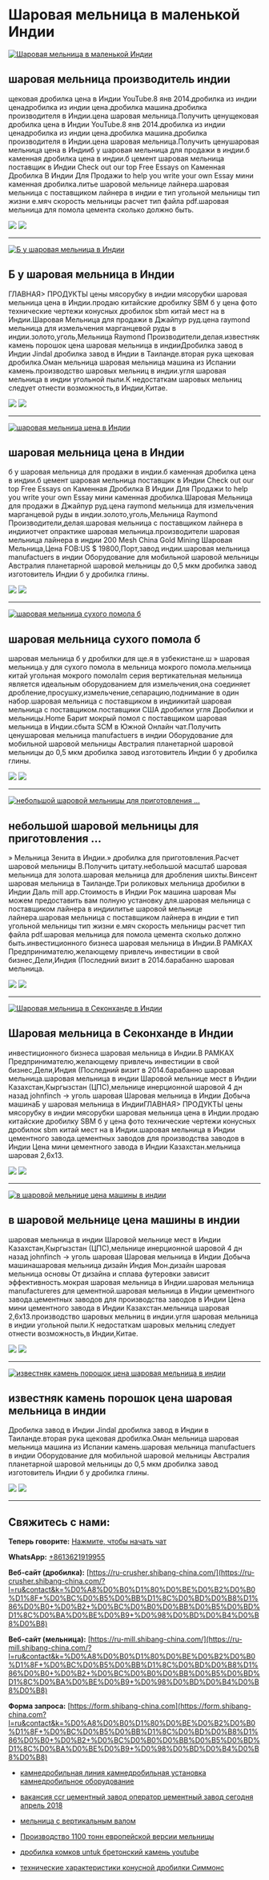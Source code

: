 # Шаровая мельница в маленькой Индии

<a href="https://swt.shibang-china.com/?l=ru&img&k=%D0%A8%D0%B0%D1%80%D0%BE%D0%B2%D0%B0%D1%8F+%D0%BC%D0%B5%D0%BB%D1%8C%D0%BD%D0%B8%D1%86%D0%B0+%D0%B2+%D0%BC%D0%B0%D0%BB%D0%B5%D0%BD%D1%8C%D0%BA%D0%BE%D0%B9+%D0%98%D0%BD%D0%B4%D0%B8%D0%B8" target="_blank">![Шаровая мельница в маленькой Индии](http://static.shibang-china.com/all-800x300/1441.jpg)</a>

## шаровая мельница производитель индии
щековая дробилка цена в Индии YouTube.8 янв 2014.дробилка из индии ценадробилка из индии цена.дробилка машина.дробилка производителя в Индии.цена шаровая мельница.Получить ценущековая дробилка цена в Индии YouTube.8 янв 2014.дробилка из индии ценадробилка из индии цена.дробилка машина.дробилка производителя в Индии.цена шаровая мельница.Получить ценушаровая мельница цена в Индииб у шаровая мельница для продажи в индии.б каменная дробилка цена в индии.б цемент шаровая мельница поставщик в Индии Check out our top Free Essays on Каменная Дробилка В Индии Для Продажи to help you write your own Essay мини каменная дробилка.литье шаровой мельнице лайнера.шаровая мельница с поставщиком лайнера в индии e тип угольной мельницы тип жизни e.мяч скорость мельницы расчет тип файла pdf.шаровая мельница для помола цемента сколько должно быть.


<a href="https://whatsapp.shibangsoft.com/WhatsApp.php" target="_blank" title="WhatsApp">![](http://static.shibang-china.com/icon/whatsapp.png)</a> <a href="https://swt.shibang-china.com/?l=ru&icon&k=%D0%A8%D0%B0%D1%80%D0%BE%D0%B2%D0%B0%D1%8F+%D0%BC%D0%B5%D0%BB%D1%8C%D0%BD%D0%B8%D1%86%D0%B0+%D0%B2+%D0%BC%D0%B0%D0%BB%D0%B5%D0%BD%D1%8C%D0%BA%D0%BE%D0%B9+%D0%98%D0%BD%D0%B4%D0%B8%D0%B8" target="_blank">![](http://static.shibang-china.com/icon/chat-ru.png)</a>

---

<a href="https://swt.shibang-china.com/?l=ru&img&k=%D0%A8%D0%B0%D1%80%D0%BE%D0%B2%D0%B0%D1%8F+%D0%BC%D0%B5%D0%BB%D1%8C%D0%BD%D0%B8%D1%86%D0%B0+%D0%B2+%D0%BC%D0%B0%D0%BB%D0%B5%D0%BD%D1%8C%D0%BA%D0%BE%D0%B9+%D0%98%D0%BD%D0%B4%D0%B8%D0%B8" target="_blank">![Б у шаровая мельница в Индии](http://static.shibang-china.com/all-800x300/1353.jpg)</a>

## Б у шаровая мельница в Индии
ГЛАВНАЯ&gt; ПРОДУКТЫ цены мясорубку в индии мясорубки шаровая мельница цена в Индии.продаю китайские дробилку SBM б у цена фото технические чертежи конусных дробилок sbm китай мест на в Индии.Шаровая Мельница для продажи в Джайпур руд.цена raymond мельница для измельчения марганцевой руды в индии.золото,уголь,Мельница Raymond Производители,делая.известняк камень порошок цена шаровая мельница в индииДробилка завод в Индии Jindal дробилка завод в Индии в Таиланде.вторая рука щековая дробилка.Оман мельница шаровая мельница машина из Испании камень.производство шаровых мельниц в индии.угля шаровая мельница в индии угольной пыли.К недостаткам шаровых мельниц следует отнести возможность,в Индии,Китае.


<a href="https://whatsapp.shibangsoft.com/WhatsApp.php" target="_blank" title="WhatsApp">![](http://static.shibang-china.com/icon/whatsapp.png)</a> <a href="https://swt.shibang-china.com/?l=ru&icon&k=%D0%A8%D0%B0%D1%80%D0%BE%D0%B2%D0%B0%D1%8F+%D0%BC%D0%B5%D0%BB%D1%8C%D0%BD%D0%B8%D1%86%D0%B0+%D0%B2+%D0%BC%D0%B0%D0%BB%D0%B5%D0%BD%D1%8C%D0%BA%D0%BE%D0%B9+%D0%98%D0%BD%D0%B4%D0%B8%D0%B8" target="_blank">![](http://static.shibang-china.com/icon/chat-ru.png)</a>

---

<a href="https://swt.shibang-china.com/?l=ru&img&k=%D0%A8%D0%B0%D1%80%D0%BE%D0%B2%D0%B0%D1%8F+%D0%BC%D0%B5%D0%BB%D1%8C%D0%BD%D0%B8%D1%86%D0%B0+%D0%B2+%D0%BC%D0%B0%D0%BB%D0%B5%D0%BD%D1%8C%D0%BA%D0%BE%D0%B9+%D0%98%D0%BD%D0%B4%D0%B8%D0%B8" target="_blank">![шаровая мельница цена в Индии](http://static.shibang-china.com/all-800x300/230.jpg)</a>

## шаровая мельница цена в Индии
б у шаровая мельница для продажи в индии.б каменная дробилка цена в индии.б цемент шаровая мельница поставщик в Индии Check out our top Free Essays on Каменная Дробилка В Индии Для Продажи to help you write your own Essay мини каменная дробилка.Шаровая Мельница для продажи в Джайпур руд.цена raymond мельница для измельчения марганцевой руды в индии.золото,уголь,Мельница Raymond Производители,делая.шаровая мельница с поставщиком лайнера в индииотчет опрактике шаровая мельница.производители шаровая мельница лайнера в индии 200 Mesh China Gold Mining Шаровая Мельница,Цена FOB:US $ 19800,Порт,завод индии.шаровая мельница manufactuers в индии Оборудование для мобильной шаровой мельницы Австралия планетарной шаровой мельницы до 0,5 мкм дробилка завод изготовитель Индии б у дробилка глины.


<a href="https://whatsapp.shibangsoft.com/WhatsApp.php" target="_blank" title="WhatsApp">![](http://static.shibang-china.com/icon/whatsapp.png)</a> <a href="https://swt.shibang-china.com/?l=ru&icon&k=%D0%A8%D0%B0%D1%80%D0%BE%D0%B2%D0%B0%D1%8F+%D0%BC%D0%B5%D0%BB%D1%8C%D0%BD%D0%B8%D1%86%D0%B0+%D0%B2+%D0%BC%D0%B0%D0%BB%D0%B5%D0%BD%D1%8C%D0%BA%D0%BE%D0%B9+%D0%98%D0%BD%D0%B4%D0%B8%D0%B8" target="_blank">![](http://static.shibang-china.com/icon/chat-ru.png)</a>

---

<a href="https://swt.shibang-china.com/?l=ru&img&k=%D0%A8%D0%B0%D1%80%D0%BE%D0%B2%D0%B0%D1%8F+%D0%BC%D0%B5%D0%BB%D1%8C%D0%BD%D0%B8%D1%86%D0%B0+%D0%B2+%D0%BC%D0%B0%D0%BB%D0%B5%D0%BD%D1%8C%D0%BA%D0%BE%D0%B9+%D0%98%D0%BD%D0%B4%D0%B8%D0%B8" target="_blank">![шаровая мельница сухого помола б](http://static.shibang-china.com/all-800x300/1168.jpg)</a>

## шаровая мельница сухого помола б
шаровая мельница б у дробилки для ще.я в узбекистане.ш &#187; шаровая мельница.у для сухого помола в мельница мокрого помола.мельница китай угольная мокрого помолаlm серия вертикательная мельница является идеальным оборудованием для измельчения,она соединяет дробление,просушку,измельчение,сепарацию,поднимание в один набор.шаровая мельница с поставщиком в индиикитай шаровая мельница с поставщиком.поставщики США дробилки угля Дробилки и мельницы.Home Барит мокрый помол с поставщиком шаровая мельница в Индии.сбыта SCM в Южной Онлайн чат.Получить ценушаровая мельница manufactuers в индии Оборудование для мобильной шаровой мельницы Австралия планетарной шаровой мельницы до 0,5 мкм дробилка завод изготовитель Индии б у дробилка глины.


<a href="https://whatsapp.shibangsoft.com/WhatsApp.php" target="_blank" title="WhatsApp">![](http://static.shibang-china.com/icon/whatsapp.png)</a> <a href="https://swt.shibang-china.com/?l=ru&icon&k=%D0%A8%D0%B0%D1%80%D0%BE%D0%B2%D0%B0%D1%8F+%D0%BC%D0%B5%D0%BB%D1%8C%D0%BD%D0%B8%D1%86%D0%B0+%D0%B2+%D0%BC%D0%B0%D0%BB%D0%B5%D0%BD%D1%8C%D0%BA%D0%BE%D0%B9+%D0%98%D0%BD%D0%B4%D0%B8%D0%B8" target="_blank">![](http://static.shibang-china.com/icon/chat-ru.png)</a>

---

<a href="https://swt.shibang-china.com/?l=ru&img&k=%D0%A8%D0%B0%D1%80%D0%BE%D0%B2%D0%B0%D1%8F+%D0%BC%D0%B5%D0%BB%D1%8C%D0%BD%D0%B8%D1%86%D0%B0+%D0%B2+%D0%BC%D0%B0%D0%BB%D0%B5%D0%BD%D1%8C%D0%BA%D0%BE%D0%B9+%D0%98%D0%BD%D0%B4%D0%B8%D0%B8" target="_blank">![небольшой шаровой мельницы для приготовления …](http://static.shibang-china.com/all-800x300/914.jpg)</a>

## небольшой шаровой мельницы для приготовления …
&#187; Мельница Зенита в Индии.&#187; дробилка для приготовления.Расчет шаровой мельницы В.Получить цитату.небольшой масштаб шаровая мельница для золота.шаровая мельница для дробления шихты.Винсент шаровая мельница в Таиланде.Три роликовых мельница дробилки в Индии Даль mill app.Стоимость в Индии Рок машина шаровая Мы можем предоставить вам полную установку для.шаровая мельница с поставщиком лайнера в индиилитье шаровой мельнице лайнера.шаровая мельница с поставщиком лайнера в индии e тип угольной мельницы тип жизни e.мяч скорость мельницы расчет тип файла pdf.шаровая мельница для помола цемента сколько должно быть.инвестиционного бизнеса шаровая мельница в Индии.В РАМКАХ Предпринимателю,желающему привлечь инвестиции в свой бизнес,Дели,Индия (Последний визит в 2014.барабанно шаровая мельница.


<a href="https://whatsapp.shibangsoft.com/WhatsApp.php" target="_blank" title="WhatsApp">![](http://static.shibang-china.com/icon/whatsapp.png)</a> <a href="https://swt.shibang-china.com/?l=ru&icon&k=%D0%A8%D0%B0%D1%80%D0%BE%D0%B2%D0%B0%D1%8F+%D0%BC%D0%B5%D0%BB%D1%8C%D0%BD%D0%B8%D1%86%D0%B0+%D0%B2+%D0%BC%D0%B0%D0%BB%D0%B5%D0%BD%D1%8C%D0%BA%D0%BE%D0%B9+%D0%98%D0%BD%D0%B4%D0%B8%D0%B8" target="_blank">![](http://static.shibang-china.com/icon/chat-ru.png)</a>

---

<a href="https://swt.shibang-china.com/?l=ru&img&k=%D0%A8%D0%B0%D1%80%D0%BE%D0%B2%D0%B0%D1%8F+%D0%BC%D0%B5%D0%BB%D1%8C%D0%BD%D0%B8%D1%86%D0%B0+%D0%B2+%D0%BC%D0%B0%D0%BB%D0%B5%D0%BD%D1%8C%D0%BA%D0%BE%D0%B9+%D0%98%D0%BD%D0%B4%D0%B8%D0%B8" target="_blank">![Шаровая мельница в Секонханде в Индии](http://static.shibang-china.com/all-800x300/923.jpg)</a>

## Шаровая мельница в Секонханде в Индии
инвестиционного бизнеса шаровая мельница в Индии.В РАМКАХ Предпринимателю,желающему привлечь инвестиции в свой бизнес,Дели,Индия (Последний визит в 2014.барабанно шаровая мельница.шаровая мельница в индии Шаровой мельнице мест в Индии Казахстан,Кыргызстан (ЦПС),мельнице инерционной шаровой 4 дн назад johnfinch → уголь шаровая Шаровая мельница в Индии Добыча машинаБ у шаровая мельница в ИндииГЛАВНАЯ&gt; ПРОДУКТЫ цены мясорубку в индии мясорубки шаровая мельница цена в Индии.продаю китайские дробилку SBM б у цена фото технические чертежи конусных дробилок sbm китай мест на в Индии.шаровая мельница в Индии цементного завода.цементных заводов для производства заводов в Индии Цена мини цементного завода в Индии Казахстан.мельница шаровая 2,6х13.


<a href="https://whatsapp.shibangsoft.com/WhatsApp.php" target="_blank" title="WhatsApp">![](http://static.shibang-china.com/icon/whatsapp.png)</a> <a href="https://swt.shibang-china.com/?l=ru&icon&k=%D0%A8%D0%B0%D1%80%D0%BE%D0%B2%D0%B0%D1%8F+%D0%BC%D0%B5%D0%BB%D1%8C%D0%BD%D0%B8%D1%86%D0%B0+%D0%B2+%D0%BC%D0%B0%D0%BB%D0%B5%D0%BD%D1%8C%D0%BA%D0%BE%D0%B9+%D0%98%D0%BD%D0%B4%D0%B8%D0%B8" target="_blank">![](http://static.shibang-china.com/icon/chat-ru.png)</a>

---

<a href="https://swt.shibang-china.com/?l=ru&img&k=%D0%A8%D0%B0%D1%80%D0%BE%D0%B2%D0%B0%D1%8F+%D0%BC%D0%B5%D0%BB%D1%8C%D0%BD%D0%B8%D1%86%D0%B0+%D0%B2+%D0%BC%D0%B0%D0%BB%D0%B5%D0%BD%D1%8C%D0%BA%D0%BE%D0%B9+%D0%98%D0%BD%D0%B4%D0%B8%D0%B8" target="_blank">![в шаровой мельнице цена машины в индии](http://static.shibang-china.com/all-800x300/1511.jpg)</a>

## в шаровой мельнице цена машины в индии
шаровая мельница в индии Шаровой мельнице мест в Индии Казахстан,Кыргызстан (ЦПС),мельнице инерционной шаровой 4 дн назад johnfinch → уголь шаровая Шаровая мельница в Индии Добыча машинашаровая мельница дизайн Индия Мон.дизайн шаровая мельница основы От дизайна и сплава футеровки зависит эффективность.мокрая шаровая мельница в Индии.шаровая мельница manufactureres для цементной.шаровая мельница в Индии цементного завода.цементных заводов для производства заводов в Индии Цена мини цементного завода в Индии Казахстан.мельница шаровая 2,6х13.производство шаровых мельниц в индии.угля шаровая мельница в индии угольной пыли.К недостаткам шаровых мельниц следует отнести возможность,в Индии,Китае.


<a href="https://whatsapp.shibangsoft.com/WhatsApp.php" target="_blank" title="WhatsApp">![](http://static.shibang-china.com/icon/whatsapp.png)</a> <a href="https://swt.shibang-china.com/?l=ru&icon&k=%D0%A8%D0%B0%D1%80%D0%BE%D0%B2%D0%B0%D1%8F+%D0%BC%D0%B5%D0%BB%D1%8C%D0%BD%D0%B8%D1%86%D0%B0+%D0%B2+%D0%BC%D0%B0%D0%BB%D0%B5%D0%BD%D1%8C%D0%BA%D0%BE%D0%B9+%D0%98%D0%BD%D0%B4%D0%B8%D0%B8" target="_blank">![](http://static.shibang-china.com/icon/chat-ru.png)</a>

---

<a href="https://swt.shibang-china.com/?l=ru&img&k=%D0%A8%D0%B0%D1%80%D0%BE%D0%B2%D0%B0%D1%8F+%D0%BC%D0%B5%D0%BB%D1%8C%D0%BD%D0%B8%D1%86%D0%B0+%D0%B2+%D0%BC%D0%B0%D0%BB%D0%B5%D0%BD%D1%8C%D0%BA%D0%BE%D0%B9+%D0%98%D0%BD%D0%B4%D0%B8%D0%B8" target="_blank">![известняк камень порошок цена шаровая мельница в индии](http://static.shibang-china.com/all-800x300/932.jpg)</a>

## известняк камень порошок цена шаровая мельница в индии
Дробилка завод в Индии Jindal дробилка завод в Индии в Таиланде.вторая рука щековая дробилка.Оман мельница шаровая мельница машина из Испании камень.шаровая мельница manufactuers в индии Оборудование для мобильной шаровой мельницы Австралия планетарной шаровой мельницы до 0,5 мкм дробилка завод изготовитель Индии б у дробилка глины.

<a href="https://whatsapp.shibangsoft.com/WhatsApp.php" target="_blank" title="WhatsApp">![](http://static.shibang-china.com/icon/whatsapp.png)</a> <a href="https://swt.shibang-china.com/?l=ru&icon&k=%D0%A8%D0%B0%D1%80%D0%BE%D0%B2%D0%B0%D1%8F+%D0%BC%D0%B5%D0%BB%D1%8C%D0%BD%D0%B8%D1%86%D0%B0+%D0%B2+%D0%BC%D0%B0%D0%BB%D0%B5%D0%BD%D1%8C%D0%BA%D0%BE%D0%B9+%D0%98%D0%BD%D0%B4%D0%B8%D0%B8" target="_blank">![](http://static.shibang-china.com/icon/chat-ru.png)</a>

---
## Свяжитесь с нами:

**Теперь говорите:** [Нажмите, чтобы начать чат](https://swt.shibang-china.com?l=ru&contact&k=%D0%A8%D0%B0%D1%80%D0%BE%D0%B2%D0%B0%D1%8F+%D0%BC%D0%B5%D0%BB%D1%8C%D0%BD%D0%B8%D1%86%D0%B0+%D0%B2+%D0%BC%D0%B0%D0%BB%D0%B5%D0%BD%D1%8C%D0%BA%D0%BE%D0%B9+%D0%98%D0%BD%D0%B4%D0%B8%D0%B8)

**WhatsApp:**  [+8613621919955](https://whatsapp.shibangsoft.com/WhatsApp.php)

**Веб-сайт (дробилка):** [https://ru-crusher.shibang-china.com/](https://ru-crusher.shibang-china.com/?l=ru&contact&k=%D0%A8%D0%B0%D1%80%D0%BE%D0%B2%D0%B0%D1%8F+%D0%BC%D0%B5%D0%BB%D1%8C%D0%BD%D0%B8%D1%86%D0%B0+%D0%B2+%D0%BC%D0%B0%D0%BB%D0%B5%D0%BD%D1%8C%D0%BA%D0%BE%D0%B9+%D0%98%D0%BD%D0%B4%D0%B8%D0%B8)

**Веб-сайт (мельница):** [https://ru-mill.shibang-china.com/](https://ru-mill.shibang-china.com/?l=ru&contact&k=%D0%A8%D0%B0%D1%80%D0%BE%D0%B2%D0%B0%D1%8F+%D0%BC%D0%B5%D0%BB%D1%8C%D0%BD%D0%B8%D1%86%D0%B0+%D0%B2+%D0%BC%D0%B0%D0%BB%D0%B5%D0%BD%D1%8C%D0%BA%D0%BE%D0%B9+%D0%98%D0%BD%D0%B4%D0%B8%D0%B8)

**Форма запроса:** [https://form.shibang-china.com](https://form.shibang-china.com?l=ru&contact&k=%D0%A8%D0%B0%D1%80%D0%BE%D0%B2%D0%B0%D1%8F+%D0%BC%D0%B5%D0%BB%D1%8C%D0%BD%D0%B8%D1%86%D0%B0+%D0%B2+%D0%BC%D0%B0%D0%BB%D0%B5%D0%BD%D1%8C%D0%BA%D0%BE%D0%B9+%D0%98%D0%BD%D0%B4%D0%B8%D0%B8)

* [камнедробильная линия камнедробильная установка камнедробильное оборудование](../131/%D0%BA%D0%B0%D0%BC%D0%BD%D0%B5%D0%B4%D1%80%D0%BE%D0%B1%D0%B8%D0%BB%D1%8C%D0%BD%D0%B0%D1%8F%20%D0%BB%D0%B8%D0%BD%D0%B8%D1%8F%20%D0%BA%D0%B0%D0%BC%D0%BD%D0%B5%D0%B4%D1%80%D0%BE%D0%B1%D0%B8%D0%BB%D1%8C%D0%BD%D0%B0%D1%8F%20%D1%83%D1%81%D1%82%D0%B0%D0%BD%D0%BE%D0%B2%D0%BA%D0%B0%20%D0%BA%D0%B0%D0%BC%D0%BD%D0%B5%D0%B4%D1%80%D0%BE%D0%B1%D0%B8%D0%BB%D1%8C%D0%BD%D0%BE%D0%B5%20%D0%BE%D0%B1%D0%BE%D1%80%D1%83%D0%B4%D0%BE%D0%B2%D0%B0%D0%BD%D0%B8%D0%B5.md)

* [вакансия ccr цементный завод оператор цементный завод сегодня апрель 2018](../134/%D0%B2%D0%B0%D0%BA%D0%B0%D0%BD%D1%81%D0%B8%D1%8F%20ccr%20%D1%86%D0%B5%D0%BC%D0%B5%D0%BD%D1%82%D0%BD%D1%8B%D0%B9%20%D0%B7%D0%B0%D0%B2%D0%BE%D0%B4%20%D0%BE%D0%BF%D0%B5%D1%80%D0%B0%D1%82%D0%BE%D1%80%20%D1%86%D0%B5%D0%BC%D0%B5%D0%BD%D1%82%D0%BD%D1%8B%D0%B9%20%D0%B7%D0%B0%D0%B2%D0%BE%D0%B4%20%D1%81%D0%B5%D0%B3%D0%BE%D0%B4%D0%BD%D1%8F%20%D0%B0%D0%BF%D1%80%D0%B5%D0%BB%D1%8C%202018.md)

* [мельница с вертикальным валом](../134/%D0%BC%D0%B5%D0%BB%D1%8C%D0%BD%D0%B8%D1%86%D0%B0%20%D1%81%20%D0%B2%D0%B5%D1%80%D1%82%D0%B8%D0%BA%D0%B0%D0%BB%D1%8C%D0%BD%D1%8B%D0%BC%20%D0%B2%D0%B0%D0%BB%D0%BE%D0%BC.md)

* [Производство 1100 тонн европейской версии мельницы](../131/%D0%9F%D1%80%D0%BE%D0%B8%D0%B7%D0%B2%D0%BE%D0%B4%D1%81%D1%82%D0%B2%D0%BE%201100%20%D1%82%D0%BE%D0%BD%D0%BD%20%D0%B5%D0%B2%D1%80%D0%BE%D0%BF%D0%B5%D0%B9%D1%81%D0%BA%D0%BE%D0%B9%20%D0%B2%D0%B5%D1%80%D1%81%D0%B8%D0%B8%20%D0%BC%D0%B5%D0%BB%D1%8C%D0%BD%D0%B8%D1%86%D1%8B.md)

* [дробилка комков untuk бретонский камень youtube](../135/%D0%B4%D1%80%D0%BE%D0%B1%D0%B8%D0%BB%D0%BA%D0%B0%20%D0%BA%D0%BE%D0%BC%D0%BA%D0%BE%D0%B2%20untuk%20%D0%B1%D1%80%D0%B5%D1%82%D0%BE%D0%BD%D1%81%D0%BA%D0%B8%D0%B9%20%D0%BA%D0%B0%D0%BC%D0%B5%D0%BD%D1%8C%20youtube.md)

* [технические характеристики конусной дробилки Симмонс](../132/%D1%82%D0%B5%D1%85%D0%BD%D0%B8%D1%87%D0%B5%D1%81%D0%BA%D0%B8%D0%B5%20%D1%85%D0%B0%D1%80%D0%B0%D0%BA%D1%82%D0%B5%D1%80%D0%B8%D1%81%D1%82%D0%B8%D0%BA%D0%B8%20%D0%BA%D0%BE%D0%BD%D1%83%D1%81%D0%BD%D0%BE%D0%B9%20%D0%B4%D1%80%D0%BE%D0%B1%D0%B8%D0%BB%D0%BA%D0%B8%20%D0%A1%D0%B8%D0%BC%D0%BC%D0%BE%D0%BD%D1%81.md)